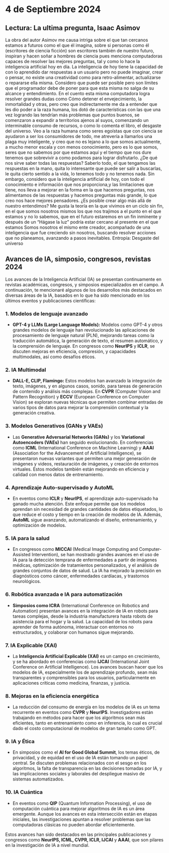 # 4 de Septiembre 2024
## Lectura: La ultima pregunta, Isaac Asimov

La obra del autor Asimov me causa intriga sobre el que tan cercanos estamos a futuros como el que él imagina, sobre si personas como él (escritores de ciencia ficción) son escritores también de nuestro futuro, inspiran y hacen soñar a hombres de ciencia pues menciona computadoras capaces de resolver las mejores preguntas, tal y como lo hace la inteligencia artificial hoy en día.
La inteligencia de hoy tiene la capacidad de con lo aprendido dar respuestas a un usuario pero no puede imaginar, crear o pensar, no existe una creatividad como para retro-alimentar, actualizarse o repararse ella misma. Considero que puede ser posible pero son límites que el programador debe de poner para que esta misma no salga de su alcance y entendimiento.
En el cuento esta misma computadora logra resolver grandes dudas como Cómo detener el envejecimiento, la inmortalidad y otras, pero creo que indirectamente me da a entender que les dio poder a la raza humana, los dotó de características con las que una vez logrando las tendrían más problemas que puntos buenos, se comenzaron a expandir a territorios ajenos al suyos, comenzando un interminable consumo de recursos, o como lo comenta el libro, el desgaste del universo.
Veo a la raza humana como seres egoístas que con ciencia se ayudaron a ser los consumidores de todo, me atrevería a llamarlos una plaga muy inteligente, y creo que no es lejano a lo que somos actualmente, a mucho menor escala y con menos conocimiento, pero es lo que somos, seres que no sabemos por que estamos aquí y el tiempo que nos dure
tenemos que sobrevivir a como podamos para lograr disfrutarlo.
¿De qué nos sirve saber todas las respuestas? Saberlo todo, el que tengamos las respuestas en la mano, quita lo interesante que puede ser salir a buscarlas, le quita cierto sentido a la vida, lo tenemos todo y no tenemos nada.
Sin embargo, considero que la inteligencia artificial de hoy, con todo el conocimiento e información que nos proporciona,y las limitaciones que tiene, nos lleva a mejorar en la forma en la que hacemos preguntas, nos alimentamos de las respuestas y hacemos preguntas más grande, lo que creo nos hace mejores pensadores.
¿Es posible crear algo más allá de nuestro entendimos? Me gusta la teoría en la que vivimos en un ciclo sin fin, en el que somos nosotros mismos los que nos trajimos a el punto en el que estamos y no lo sabemos, que en el futuro estaremos en un fin inminente y después de un “Hágase la luz” podría estar cercano al presente en el que estamos
Somos nosotros el mismo ente creador, acompañado de una inteligencia que fue creciendo sin nosotros, buscando resolver acciones que no planeamos, avanzando a pasos inevitables.
Entropía: Desgaste del universo
## Avances de IA, simposio, congresos, revistas 2024
Los avances de la Inteligencia Artificial (IA) se presentan continuamente en revistas académicas, congresos, y simposios especializados en el campo. A continuación, te mencionaré algunos de los desarrollos más destacados en diversas áreas de la IA, basados en lo que ha sido mencionado en los últimos eventos y publicaciones científicas:

### 1. **Modelos de lenguaje avanzado**
   - **GPT-4 y LLMs (Large Language Models):** Modelos como GPT-4 y otros grandes modelos de lenguaje han revolucionado las aplicaciones de procesamiento de lenguaje natural (PLN), mejorando tareas como la traducción automática, la generación de texto, el resumen automático, y la comprensión de lenguaje. En congresos como **NeurIPS** y **ICLR**, se discuten mejoras en eficiencia, compresión, y capacidades multimodales, así como desafíos éticos.

### 2. **IA Multimodal**
   - **DALL-E, CLIP, Flamingo:** Estos modelos han avanzado la integración de texto, imágenes, y en algunos casos, sonido, para tareas de generación de contenido y análisis más complejas. En **CVPR** (Computer Vision and Pattern Recognition) y **ECCV** (European Conference on Computer Vision) se exploran nuevas técnicas que permiten combinar entradas de varios tipos de datos para mejorar la comprensión contextual y la generación creativa.

### 3. **Modelos Generativos (GANs y VAEs)**
   - Las **Generative Adversarial Networks (GANs)** y los **Variational Autoencoders (VAEs)** han seguido evolucionando. En conferencias como **ICML** (International Conference on Machine Learning) y **AAAI** (Association for the Advancement of Artificial Intelligence), se presentaron nuevas variantes que permiten una mejor generación de imágenes y videos, restauración de imágenes, y creación de entornos virtuales. Estos modelos también están mejorando en eficiencia y calidad con menos datos de entrenamiento.

### 4. **Aprendizaje Auto-supervisado y AutoML**
   - En eventos como **ICLR** y **NeurIPS**, el aprendizaje auto-supervisado ha ganado mucha atención. Este enfoque permite que los modelos aprendan sin necesidad de grandes cantidades de datos etiquetados, lo que reduce el costo y tiempo en la creación de modelos de IA. Además, **AutoML** sigue avanzando, automatizando el diseño, entrenamiento, y optimización de modelos.

### 5. **IA para la salud**
   - En congresos como **MICCAI** (Medical Image Computing and Computer-Assisted Intervention), se han mostrado grandes avances en el uso de IA para la detección temprana de enfermedades a partir de imágenes médicas, optimización de tratamientos personalizados, y el análisis de grandes conjuntos de datos de salud. La IA ha mejorado la precisión en diagnósticos como cáncer, enfermedades cardíacas, y trastornos neurológicos.

### 6. **Robótica avanzada e IA para automatización**
   - **Simposios como ICRA** (International Conference on Robotics and Automation) presentan avances en la integración de IA en robots para tareas complejas, desde la industria manufacturera hasta robots de asistencia para el hogar y la salud. La capacidad de los robots para aprender de forma autónoma, interactuar con entornos no estructurados, y colaborar con humanos sigue mejorando.

### 7. **IA Explicable (XAI)**
   - La **Inteligencia Artificial Explicable (XAI)** es un campo en crecimiento, y se ha abordado en conferencias como **IJCAI** (International Joint Conference on Artificial Intelligence). Los avances buscan hacer que los modelos de IA, especialmente los de aprendizaje profundo, sean más transparentes y comprensibles para los usuarios, particularmente en aplicaciones críticas como medicina, finanzas, y justicia.

### 8. **Mejoras en la eficiencia energética**
   - La reducción del consumo de energía en los modelos de IA es un tema recurrente en eventos como **CVPR** y **NeurIPS**. Investigadores están trabajando en métodos para hacer que los algoritmos sean más eficientes, tanto en entrenamiento como en inferencia, lo cual es crucial dado el costo computacional de modelos de gran tamaño como GPT.

### 9. **IA y Ética**
   - En simposios como el **AI for Good Global Summit**, los temas éticos, de privacidad, y de equidad en el uso de IA están tomando un papel central. Se discuten problemas relacionados con el sesgo en los algoritmos, la falta de transparencia en las decisiones tomadas por IA, y las implicaciones sociales y laborales del despliegue masivo de sistemas automatizados.

### 10. **IA Cuántica**
   - En eventos como **QIP** (Quantum Information Processing), el uso de computación cuántica para mejorar algoritmos de IA es un área emergente. Aunque los avances en esta intersección están en etapas iniciales, las investigaciones apuntan a resolver problemas que las computadoras clásicas no pueden abordar eficientemente.

Estos avances han sido destacados en las principales publicaciones y congresos como **NeurIPS, ICML, CVPR, ICLR, IJCAI** y **AAAI**, que son pilares en la investigación de IA a nivel mundial.